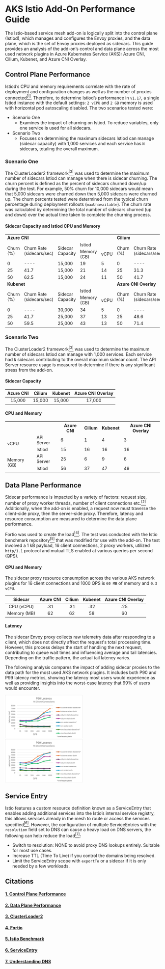# **AKS Istio Add-On Performance Guide**

The Istio-based service mesh add-on is logically split into the control plane (Istiod), which manages and configures the Envoy proxies, and the data plane, which is the set of Envoy proxies deployed as sidecars. This guide provides an analysis of the add-on’s control and data plane across the most used network plugins in Azure Kubernetes Service (AKS): Azure CNI, Cilium, Kubenet, and Azure CNI Overlay.

## Control Plane Performance
Istiod’s CPU and memory requirements correlate with the rate of deployment and configuration changes as well as the number of proxies connected[<sup>\[1\]</sup>](#1.-control-plane-performance). Therefore, to determine Istiod’s performance in `v1.17`, a single Istiod instance with the default settings: `2 vCPU` and `2 GB` memory is used with horizontal pod autoscaling disabled. The two scenarios tested were:

- Scenario One
  - Examines the impact of churning on Istiod. To reduce variables, only one service is used for all sidecars. 
- Scenario Two
  - Focuses on determining the maximum sidecars Istiod can manage (sidecar capacity) with 1,000 services and each service has `N` sidecars, totaling the overall maximum.

### **Scenario One**
The ClusterLoader2 framework[<sup>\[3\]</sup>](#3.-clusterloader2) was used to determine the maximum number of sidecars Istiod can manage when there is sidecar churning. The churn percent is defined as the percent of sidecars churned down/up during the test. For example, 50% churn for 10,000 sidecars would mean that 5,000 sidecars were churned down then 5,000 sidecars were churned up. The churn percents tested were determined from the typical churn percentage during deployment rollouts (`maxUnavailable`). The churn rate was calculated by determining the total number of sidecars churned (up and down) over the actual time taken to complete the churning process.

#### **Sidecar Capacity and Istiod CPU and Memory**

<table width="654">
<tbody><tr><td colspan="5" width="326"><strong>Azure CNI</strong></td><td colspan="5" width="328"><strong>Cilium</strong></td></tr>
<tr><td rowspan="2" width="50">Churn (%)</td><td rowspan="2" width="96">Churn Rate (sidecars/sec)</td><td rowspan="2" width="67">Sidecar Capacity</td><td colspan="2" width="113">Istiod</td><td rowspan="2" width="48">Churn (%)</td><td rowspan="2" width="96">Churn Rate (sidecars/sec)</td><td rowspan="2" width="67">Sidecar Capacity</td><td colspan="2" width="116">Istiod</td></tr>
<tr><td width="65">Memory (GB)</td><td width="48">vCPU</td><td width="61">Memory (GB)</td><td width="56">vCPU</td></tr>
<tr><td width="50">0</td><td width="96">----</td><td width="67">15,000</td><td width="65">19</td><td width="48">5</td><td width="48">0</td><td width="96">----</td><td width="67">25,000</td><td width="61">28</td><td width="56">4</td></tr>
<tr><td width="50">25</td><td width="96">41.7</td><td width="67">15,000</td><td width="65">21</td><td width="48">14</td><td width="48">25</td><td width="96">31.3</td><td width="67">15,000</td><td width="61">20</td><td width="56">9</td></tr>
<tr><td width="50">50</td><td width="96">62.5</td><td width="67">15,000</td><td width="65">24</td><td width="48">11</td><td width="48">50</td><td width="96">41.7</td><td width="67">15,000</td><td width="61">24</td><td width="56">12</td></tr>
<tr><td colspan="5" width="326"><strong>Kubenet</strong></td><td colspan="5" width="328"><strong>Azure CNI Overlay</strong></td></tr><tr><td rowspan="2" width="50">Churn (%)</td><td rowspan="2" width="96">Churn Rate (sidecars/sec)</td><td rowspan="2" width="67">Sidecar Capacity</td><td colspan="2" width="113">Istiod</td><td rowspan="2" width="48">Churn (%)</td><td rowspan="2" width="96">Churn Rate (sidecars/sec)</td><td rowspan="2" width="67">Sidecar Capacity</td><td colspan="2" width="116">Istiod</td></tr>
<tr><td width="65">Memory (GB)</td><td width="48">vCPU</td><td width="61">Memory (GB)</td><td width="56">vCPU</td></tr>
<tr><td width="50">0</td><td width="96">----</td><td width="67">30,000</td><td width="65">34</td><td width="48">5</td><td width="48">0</td><td width="96">----</td><td width="67">40,000</td><td width="61">48</td><td width="56">14</td></tr>
<tr><td width="50">25</td><td width="96">41.7</td><td width="67">25,000</td><td width="65">37</td><td width="48">13</td><td width="48">25</td><td width="96">48.6</td><td width="67">35,000</td><td width="61">47</td><td width="56">14</td></tr>
<tr><td width="50">50</td><td width="96">59.5</td><td width="67">25,000</td><td width="65">43</td><td width="48">13</td><td width="48">50</td><td width="96">71.4</td><td width="67">30,000</td><td width="61">51</td><td width="56">14</td></tr>
</tbody>
</table>

### **Scenario Two**
The ClusterLoader2 framework[<sup>\[3\]</sup>](#3.-ClusterLoader2) was used to determine the maximum number of sidecars Istiod can manage with 1,000 services. Each service had `N` sidecars contributing to the overall maximum sidecar count. The API Server resource usage is measured to determine if there is any significant stress from the add-on.

#### **Sidecar Capacity**
|Azure CNI|Cilium|Kubenet|Azure CNI Overlay|
| :-: | :-: | :-: | :-: |
|15,000|15,000|15,000|17,000|

#### **CPU and Memory**
<table><tr><th colspan="2"></th><th>Azure CNI</th><th>Cilium</th><th>Kubenet</th><th>Azure CNI Overlay</th></tr>
<tr><td rowspan="2">vCPU</td><td>API Server</td><td>6</td><td>1</td><td>4</td><td>3</td></tr>
<tr><td>Istiod</td><td>15</td><td>16</td><td>16</td><td>16</td></tr>
<tr><td rowspan="2">Memory (GB)</td><td>API Server</td><td>25</td><td>6</td><td>9</td><td>6</td></tr>
<tr><td>Istiod</td><td>56</td><td>37</td><td>47</td><td>49</td></tr>
</table>

## Data Plane Performance
Sidecar performance is impacted by a variety of factors: request size, number of proxy worker threads, number of client connections etc.[<sup>\[2\]</sup>](#2.-data-plane-performance) Additionally, when the add-on is enabled, a request now must traverse the client-side proxy, then the server-side proxy. Therefore, latency and resource consumption are measured to determine the data plane performance.

Fortio was used to create the load[<sup>\[4\]</sup>](#4.-Fortio). The test was conducted with the Istio benchmark repository[<sup>\[5\]</sup>](#5.-Istio-Benchmark) that was modified for use with the add-on. The test involved a 1 kB payload, 16 client connections, 2 proxy workers, utilized `http/1.1` protocol and mutual TLS enabled at various queries per second (QPS). 

#### **CPU and Memory**
The sidecar proxy resource consumption across the various AKS network plugins for 16 client connections and 1000 QPS is `60 MB` of memory and `0.3 vCPU`.

|Sidecar|Azure CNI|Cilium|Kubenet|Azure CNI Overlay|
| :-: | :-: | :-: | :-: | :-: |
|CPU (vCPU)|.31|.31|.32|.25|
|Memory (MB)|62|62|58|60|

#### **Latency**
The sidecar Envoy proxy collects raw telemetry data after responding to a client, which does not directly affect the request's total processing time. However, this process delays the start of handling the next request, contributing to queue wait times and influencing average and tail latencies. Depending on the traffic pattern, the actual tail latency varies. 

The following analysis compares the impact of adding sidecar proxies to the data path for the most used AKS network plugins. It includes both P90 and P99 latency metrics, showing the latency most users would experience as well as providing insights into the worst-case latency that 99% of users would encounter. <br>

<img src="latency-graphs/P90-Latency.png" width="50%"/>
<img src="latency-graphs/P99-Latency.png" width="50%"/>

## Service Entry
Istio features a custom resource definition known as a ServiceEntry that enables adding additional services into the Istio’s internal service registry, this allows services already in the mesh to route or access the services specified[<sup>\[6\]</sup>](#6.-ServiceEntry). However, the configuration of multiple ServiceEntries with the `resolution` field set to DNS can cause a heavy load on DNS servers, the following can help reduce the load[<sup>\[7\]</sup>](#7.-Understanding-DNS):

- Switch to resolution: NONE to avoid proxy DNS lookups entirely. Suitable for most use cases.
- Increase TTL (Time To Live) if you control the domains being resolved.
- Limit the ServiceEntry scope with `exportTo` or a sidecar if it is only needed by a few workloads.


## Citations
#### [1. Control Plane Performance](https://istio.io/latest/docs/ops/deployment/performance-and-scalability/#control-plane-performance)
#### [2. Data Plane Performance](https://istio.io/latest/docs/ops/deployment/performance-and-scalability/#data-plane-performance)
#### [3. ClusterLoader2](https://github.com/kubernetes/perf-tests/tree/master/clusterloader2#clusterloader)
#### [4. Fortio](https://fortio.org/)
#### [5. Istio Benchmark](https://github.com/istio/tools/tree/master/perf/benchmark#istio-performance-benchmarking)
#### [6. ServiceEntry](https://istio.io/latest/docs/reference/config/networking/service-entry/)
#### [7. Understanding DNS](https://preliminary.istio.io/latest/docs/ops/configuration/traffic-management/dns/#proxy-dns-resolution)
